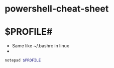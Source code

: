 # powershell-cheat-sheet



# $PROFILE#
- Same like ~/.bashrc in linux
- 
```powershell
notepad $PROFILE
```

